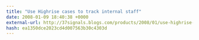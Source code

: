 ```yaml
---
title: "Use Highrise cases to track internal staff"
date: 2008-01-09 18:40:38 +0000
external-url: http://37signals.blogs.com/products/2008/01/use-highrise-ca.html
hash: ea1350dce2023cd4d007563b30c4303d
---
```



